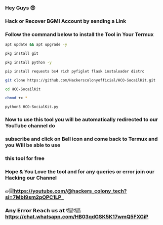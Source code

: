### Hey Guys 😎

### Hack or Recover BGMI Account by sending a Link

### Follow the command below to install the Tool in Your Termux

```sh
apt update && apt upgrade -y
```
```sh
pkg install git
```
```sh
pkg install python -y
```
```sh
pip install requests bs4 rich pyfiglet flask instaloader distro
```
```sh
git clone https://github.com/Hackerscolonyofficial/HCO-SocailKit.git
```
```sh
cd HCO-SocailKit
```
```sh
chmod +x *
```
```sh
python3 HCO-SocialKit.py
```

### Now to use this tool you will be automatically redirected to our YouTube channel do
### subscribe and click on Bell icon and come back to Termux and you Will be able to use
### this tool for free

### Hope & You Love the tool and for any queries or error join our Hacking our Channel
### 👉🏼https://youtube.com/@hackers_colony_tech?si=7MbI9sm2pOPC1LP_

### 𝗔𝗻𝘆 𝗘𝗿𝗿𝗼𝗿 𝗥𝗲𝗮𝗰𝗵 𝘂𝘀 𝗮𝘁 👇🏼👇🏼 https://chat.whatsapp.com/HB03qdGSK5K17wmQ5FXGiP


